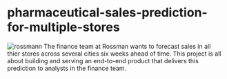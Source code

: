 # pharmaceutical-sales-prediction-for-multiple-stores
![rossmann](https://searchlogovector.com/rossmann-mein-drogeriemarkt-logo-vector-svg/)
The finance team at Rossman wants to forecast sales in all thier stores across several cities six weeks ahead of time. This project is all about building and serving an end-to-end product that delivers this prediction to analysts in the finance team.
